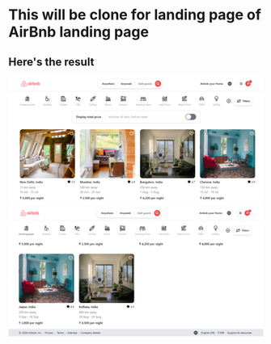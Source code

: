 # This will be clone for landing page of AirBnb landing page
## Here's the result
![Image1](./public/Assets/1.png)
![Image1](./public/Assets/2.png)